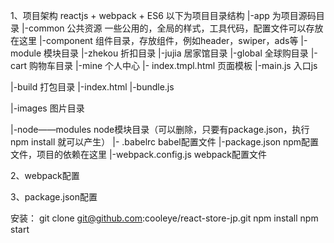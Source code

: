 1、项目架构 reactjs + webpack + ES6
以下为项目目录结构
|-app 为项目源码目录
  |-common 公共资源 一些公用的，全局的样式，工具代码，配置文件可以存放在这里
  |-component 组件目录，存放组件，例如header，swiper，ads等
  |-module 模块目录
    |-zhekou 折扣目录
    |-jujia  居家馆目录
    |-global 全球购目录
    |-cart 购物车目录
    |-mine 个人中心
  |- index.tmpl.html 页面模板
  |-main.js 入口js

|-build 打包目录
  |-index.html
  |-bundle.js

|-images 图片目录

|-node——modules node模块目录（可以删除，只要有package.json，执行npm install 就可以产生）
|- .babelrc babel配置文件
|-package.json npm配置文件，项目的依赖在这里
|-webpack.config.js webpack配置文件

2、webpack配置

3、package.json配置



安装：
git clone git@github.com:cooleye/react-store-jp.git
npm install
npm start
